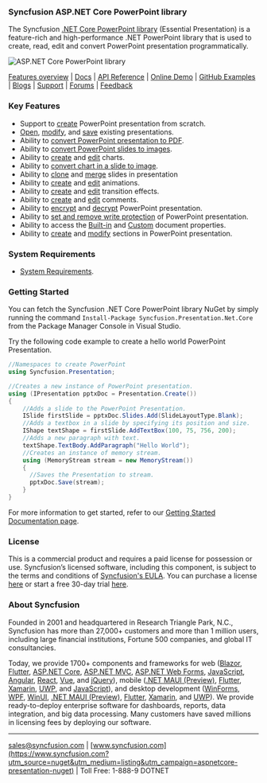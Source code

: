 ### Syncfusion ASP.NET Core PowerPoint library

The Syncfusion [.NET Core PowerPoint library](https://www.syncfusion.com/powerpoint-framework/net-core/powerpoint-library?utm_source=nuget&utm_medium=listing&utm_campaign=aspnetcore-presentation-nuget) (Essential Presentation) is a feature-rich and high-performance .NET PowerPoint library that is used to create, read, edit and convert PowerPoint presentation programmatically. 

![ASP.NET Core PowerPoint library](https://cdn.syncfusion.com/nuget-readme/fileformats/net-powerpoint-library.png) 

[Features overview](https://www.syncfusion.com/powerpoint-framework/net-core/powerpoint-library?utm_source=nuget&utm_medium=listing&utm_campaign=aspnetcore-presentation-nuget) | [Docs](https://help.syncfusion.com/file-formats/presentation/overview?utm_source=nuget&utm_medium=listing&utm_campaign=aspnetcore-presentation-nuget) | [API Reference](https://help.syncfusion.com/cr/file-formats/Syncfusion.Presentation.html?utm_source=nuget&utm_medium=listing&utm_campaign=aspnetcore-presentation-nuget) | [Online Demo](https://ej2.syncfusion.com/aspnetcore/Presentation/Default?utm_source=nuget&utm_medium=listing&utm_campaign=aspnetcore-presentation-nuget#/bootstrap5) | [GitHub Examples](https://github.com/syncfusion/ej2-aspnetcore-samples/tree/master/Controllers/Presentation?utm_source=nuget&utm_medium=listing&utm_campaign=aspnetcore-presentation-nuget) | [Blogs](https://www.syncfusion.com/blogs/?utm_source=nuget&utm_medium=listing&utm_campaign=aspnetcore-presentation-nuget&s=powerpoint) | [Support](https://support.syncfusion.com/create?utm_source=nuget&utm_medium=listing&utm_campaign=aspnetcore-presentation-nuget) | [Forums](https://www.syncfusion.com/forums?utm_source=nuget&utm_medium=listing&utm_campaign=aspnetcore-presentation-nuget) | [Feedback](https://www.syncfusion.com/feedback/powerpoint?utm_source=nuget&utm_medium=listing&utm_campaign=aspnetcore-presentation-nuget)

### Key Features
* Support to [create](https://help.syncfusion.com/file-formats/presentation/getting-started?utm_source=nuget&utm_medium=listing&utm_campaign=aspnetcore-presentation-nuget#creating-a-simple-powerpoint-presentation-with-basic-elements-from-scratch) PowerPoint presentation from scratch.
* [Open](https://help.syncfusion.com/file-formats/presentation/loading-and-saving-the-presentation?utm_source=nuget&utm_medium=listing&utm_campaign=aspnetcore-presentation-nuget#opening-an-existing-presentation-from-file-system), [modify](https://help.syncfusion.com/file-formats/presentation/working-with-powerpoint-presentation?utm_source=nuget&utm_medium=listing&utm_campaign=aspnetcore-presentation-nuget), and [save](https://help.syncfusion.com/file-formats/presentation/loading-and-saving-the-presentation?utm_source=nuget&utm_medium=listing&utm_campaign=aspnetcore-presentation-nuget#saving-a-powerpoint-presentation-to-file-system) existing presentations.
* Ability to [convert PowerPoint presentation to PDF](https://help.syncfusion.com/file-formats/presentation/presentation-to-pdf?utm_source=nuget&utm_medium=listing&utm_campaign=aspnetcore-presentation-nuget).
* Ability to [convert PowerPoint slides to images](https://help.syncfusion.com/file-formats/presentation/presentation-to-image?utm_source=nuget&utm_medium=listing&utm_campaign=aspnetcore-presentation-nuget).
* Ability to [create](https://help.syncfusion.com/file-formats/presentation/working-with-charts?utm_source=nuget&utm_medium=listing&utm_campaign=aspnetcore-presentation-nuget#creating-a-chartfrom-scratch) and [edit](https://help.syncfusion.com/file-formats/presentation/working-with-charts?utm_source=nuget&utm_medium=listing&utm_campaign=aspnetcore-presentation-nuget#editing-the-chart-data) charts.
* Ability to [convert chart in a slide to image](https://help.syncfusion.com/file-formats/presentation/working-with-charts?utm_source=nuget&utm_medium=listing&utm_campaign=aspnetcore-presentation-nuget#chart-to-image-conversion).
* Ability to [clone](https://help.syncfusion.com/file-formats/presentation/working-with-slide?utm_source=nuget&utm_medium=listing&utm_campaign=aspnetcore-presentation-nuget#cloning-slide) and [merge](https://help.syncfusion.com/file-formats/presentation/working-with-slide?utm_source=nuget&utm_medium=listing&utm_campaign=aspnetcore-presentation-nuget#merging-slide) slides in presentation
* Ability to [create](https://help.syncfusion.com/file-formats/presentation/working-with-animation?utm_source=nuget&utm_medium=listing&utm_campaign=aspnetcore-presentation-nuget) and [edit](https://help.syncfusion.com/file-formats/presentation/working-with-animation?utm_source=nuget&utm_medium=listing&utm_campaign=aspnetcore-presentation-nuget#edit-existing-animation-effect) animations.
* Ability to [create](https://help.syncfusion.com/file-formats/presentation/create-edit-slide-transitions-in-powerpoint-presentation-slides-cs-vb-net?utm_source=nuget&utm_medium=listing&utm_campaign=aspnetcore-presentation-nuget#set-a-transition-effect-to-a-powerpoint-slide) and [edit](https://help.syncfusion.com/file-formats/presentation/create-edit-slide-transitions-in-powerpoint-presentation-slides-cs-vb-net?utm_source=nuget&utm_medium=listing&utm_campaign=aspnetcore-presentation-nuget#modify-a-transition-effect-applied-to-a-powerpoint-slide) transition effects.
* Ability to [create](https://help.syncfusion.com/file-formats/presentation/comments?utm_source=nuget&utm_medium=listing&utm_campaign=aspnetcore-presentation-nuget#adding-a-comment) and [edit](https://help.syncfusion.com/file-formats/presentation/comments?utm_source=nuget&utm_medium=listing&utm_campaign=aspnetcore-presentation-nuget#modifying-the-comment) comments.
* Ability to [encrypt](https://help.syncfusion.com/file-formats/presentation/security?utm_source=nuget&utm_medium=listing&utm_campaign=aspnetcore-presentation-nuget#encrypting-with-password) and [decrypt](https://help.syncfusion.com/file-formats/presentation/security?utm_source=nuget&utm_medium=listing&utm_campaign=aspnetcore-presentation-nuget#decrypting-the-powerpoint-presentation) PowerPoint presentation.
* Ability to [set and remove write protection](https://help.syncfusion.com/file-formats/presentation/security?utm_source=nuget&utm_medium=listing&utm_campaign=aspnetcore-presentation-nuget#write-protection) of PowerPoint presentation.
* Ability to access the [Built-in](https://help.syncfusion.com/file-formats/presentation/working-with-powerpoint-presentation?utm_source=nuget&utm_medium=listing&utm_campaign=aspnetcore-presentation-nuget#working-with-powerpoint-presentation-properties) and [Custom](https://help.syncfusion.com/file-formats/presentation/working-with-powerpoint-presentation?utm_source=nuget&utm_medium=listing&utm_campaign=aspnetcore-presentation-nuget#custom-document-properties) document properties.
* Ability to [create](https://help.syncfusion.com/file-formats/presentation/working-with-sections?utm_source=nuget&utm_medium=listing&utm_campaign=aspnetcore-presentation-nuget#creating-a-section) and [modify](https://help.syncfusion.com/file-formats/presentation/working-with-sections?utm_source=nuget&utm_medium=listing&utm_campaign=aspnetcore-presentation-nuget) sections in PowerPoint presentation.

### System Requirements
* [System Requirements](https://help.syncfusion.com/file-formats/installation-and-upgrade/system-requirements?utm_source=nuget&utm_medium=listing&utm_campaign=aspnetcore-presentation-nuget).

### Getting Started
You can fetch the Syncfusion .NET Core PowerPoint library NuGet by simply running the command `Install-Package Syncfusion.Presentation.Net.Core` from the Package Manager Console in Visual Studio.

Try the following code example to create a hello world PowerPoint Presentation.

```csharp
//Namespaces to create PowerPoint
using Syncfusion.Presentation;

//Creates a new instance of PowerPoint presentation.
using (IPresentation pptxDoc = Presentation.Create())
{
	//Adds a slide to the PowerPoint Presentation.
	ISlide firstSlide = pptxDoc.Slides.Add(SlideLayoutType.Blank);
	//Adds a textbox in a slide by specifying its position and size.
	IShape textShape = firstSlide.AddTextBox(100, 75, 756, 200);
	//Adds a new paragraph with text.
	textShape.TextBody.AddParagraph("Hello World");
	//Creates an instance of memory stream.
	using (MemoryStream stream = new MemoryStream())
	{
	  //Saves the Presentation to stream.
	  pptxDoc.Save(stream);
	}
}
```
For more information to get started, refer to our [Getting Started Documentation page](https://help.syncfusion.com/file-formats/presentation/getting-started?utm_source=nuget&utm_medium=listing&utm_campaign=aspnetcore-presentation-nuget).

### License
This is a commercial product and requires a paid license for possession or use. Syncfusion’s licensed software, including this component, is subject to the terms and conditions of [Syncfusion's EULA](https://www.syncfusion.com/eula/es/?utm_source=nuget&utm_medium=listing&utm_campaign=aspnetcore-presentation-nuget). You can purchase a license [here](https://www.syncfusion.com/sales/products?utm_source=nuget&utm_medium=listing&utm_campaign=aspnetcore-presentation-nuget) or start a free 30-day trial [here](https://www.syncfusion.com/account/manage-trials/start-trials?utm_source=nuget&utm_medium=listing&utm_campaign=aspnetcore-presentation-nuget).

### About Syncfusion
Founded in 2001 and headquartered in Research Triangle Park, N.C., Syncfusion has more than 27,000+ customers and more than 1 million users, including large financial institutions, Fortune 500 companies, and global IT consultancies.

Today, we provide 1700+ components and frameworks for web ([Blazor](https://www.syncfusion.com/blazor-components?utm_source=nuget&utm_medium=listing&utm_campaign=aspnetcore-presentation-nuget), [Flutter](https://www.syncfusion.com/flutter-widgets?utm_source=nuget&utm_medium=listing&utm_campaign=aspnetcore-presentation-nuget), [ASP.NET Core](https://www.syncfusion.com/aspnet-core-ui-controls?utm_source=nuget&utm_medium=listing&utm_campaign=aspnetcore-presentation-nuget), [ASP.NET MVC](https://www.syncfusion.com/aspnet-mvc-ui-controls?utm_source=nuget&utm_medium=listing&utm_campaign=aspnetcore-presentation-nuget), [ASP.NET Web Forms](https://www.syncfusion.com/jquery/aspnet-web-forms-ui-controls?utm_source=nuget&utm_medium=listing&utm_campaign=aspnetcore-presentation-nuget), [JavaScript](https://www.syncfusion.com/javascript-ui-controls?utm_source=nuget&utm_medium=listing&utm_campaign=aspnetcore-presentation-nuget), [Angular](https://www.syncfusion.com/angular-ui-components?utm_source=nuget&utm_medium=listing&utm_campaign=aspnetcore-presentation-nuget), [React](https://www.syncfusion.com/react-ui-components?utm_source=nuget&utm_medium=listing&utm_campaign=aspnetcore-presentation-nuget), [Vue](https://www.syncfusion.com/vue-ui-components?utm_source=nuget&utm_medium=listing&utm_campaign=aspnetcore-presentation-nuget), and [jQuery](https://www.syncfusion.com/jquery-ui-widgets?utm_source=nuget&utm_medium=listing&utm_campaign=aspnetcore-presentation-nuget)), mobile ([.NET MAUI (Preview)](https://www.syncfusion.com/maui-controls?utm_source=nuget&utm_medium=listing&utm_campaign=aspnetcore-presentation-nuget), [Flutter](https://www.syncfusion.com/flutter-widgets?utm_source=nuget&utm_medium=listing&utm_campaign=aspnetcore-presentation-nuget), [Xamarin](https://www.syncfusion.com/xamarin-ui-controls?utm_source=nuget&utm_medium=listing&utm_campaign=aspnetcore-presentation-nuget), [UWP](https://www.syncfusion.com/uwp-ui-controls?utm_source=nuget&utm_medium=listing&utm_campaign=aspnetcore-presentation-nuget), and [JavaScript](https://www.syncfusion.com/javascript-ui-controls?utm_source=nuget&utm_medium=listing&utm_campaign=aspnetcore-presentation-nuget)), and desktop development ([WinForms](https://www.syncfusion.com/winforms-ui-controls?utm_source=nuget&utm_medium=listing&utm_campaign=aspnetcore-presentation-nuget), [WPF](https://www.syncfusion.com/wpf-controls?utm_source=nuget&utm_medium=listing&utm_campaign=aspnetcore-presentation-nuget), [WinUI](https://www.syncfusion.com/winui-controls?utm_source=nuget&utm_medium=listing&utm_campaign=aspnetcore-presentation-nuget), [.NET MAUI (Preview)](https://www.syncfusion.com/maui-controls?utm_source=nuget&utm_medium=listing&utm_campaign=aspnetcore-presentation-nuget), [Flutter](https://www.syncfusion.com/flutter-widgets?utm_source=nuget&utm_medium=listing&utm_campaign=aspnetcore-presentation-nuget), [Xamarin](https://www.syncfusion.com/xamarin-ui-controls?utm_source=nuget&utm_medium=listing&utm_campaign=aspnetcore-presentation-nuget), and [UWP](https://www.syncfusion.com/uwp-ui-controls?utm_source=nuget&utm_medium=listing&utm_campaign=aspnetcore-presentation-nuget)). We provide ready-to-deploy enterprise software for dashboards, reports, data integration, and big data processing. Many customers have saved millions in licensing fees by deploying our software.
___

[sales@syncfusion.com](mailto:sales@syncfusion.com?Subject=Syncfusion%20ASPNET%20Core%20Presentation%20-%20NuGet) | [www.syncfusion.com](https://www.syncfusion.com?utm_source=nuget&utm_medium=listing&utm_campaign=aspnetcore-presentation-nuget) | Toll Free: 1-888-9 DOTNET